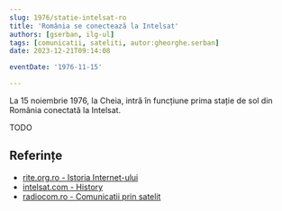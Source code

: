 ```yaml
---
slug: 1976/statie-intelsat-ro
title: 'România se conectează la Intelsat'
authors: [gserban, ilg-ul]
tags: [comunicatii, sateliti, autor:gheorghe.serban]
date: 2023-12-21T09:14:08

eventDate: '1976-11-15'

---
```


La 15 noiembrie 1976, la Cheia, intră în funcțiune prima stație de sol
din România conectată la Intelsat.

<!-- truncate -->

TODO

## Referințe

- [rite.org.ro - Istoria Internet-ului](https://rite.org.ro/istoria-internetului/)
- [intelsat.com - History](https://www.intelsat.com/intelsat-history/)
- [radiocom.ro - Comunicatii prin satelit](http://www.radiocom.ro/business/servicii/Date/Comunicatii-prin-Satelit/)
